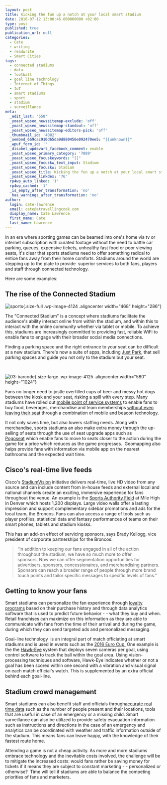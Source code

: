 ```yaml
---
layout: post
title: Kicking the fun up a notch at your local smart stadium
date: 2016-07-12 13:00:46.000000000 +02:00
type: post
published: true
publication_url: null
categories:
  - Cate
  - writing
  - readwrite
  - Smart Cities
tags:
  - connected stadiums
  - data
  - football
  - goal line technology
  - Internet of Things
  - IoT
  - smart stadiums
  - sport
  - stadium
  - surveillance
meta:
  _edit_last: '550'
  _yoast_wpseo_newssitemap-exclude: 'off'
  _yoast_wpseo_newssitemap-standout: 'off'
  _yoast_wpseo_newssitemap-editors-pick: 'off'
  _thumbnail_id: '4082'
  _oembed_669cac910d65da9d880456e092470ee5: "{{unknown}}"
  _wpuf_form_id: ''
  _disabel_wpdevart_facebook_comment: enable
  _yoast_wpseo_primary_category: '7089'
  _yoast_wpseo_focuskeywords: "[]"
  _yoast_wpseo_focuskw_text_input: Stadium
  _yoast_wpseo_focuskw: Stadium
  _yoast_wpseo_title: Kicking the fun up a notch at your local smart stadium
  _yoast_wpseo_linkdex: '76'
  rp4wp_auto_linked: '1'
  rp4wp_cached: '1'
  _is_empty_after_transformation: 'no'
  _has_warnings_after_transformation: 'no'
author:
  login: cate-lawrence
  email: cate@atravellingcook.com
  display_name: Cate Lawrence
  first_name: Cate
  last_name: Lawrence
---
```

In an era where sporting games can be beamed into one's home via tv or
internet subscription with curated footage without the need to battle
car parking, queues, expensive tickets, unhealthy fast food or poor
viewing seats, it's clear that sports stadiums need to offer something
radical to entice fans away from their home comforts. Stadiums around
the world are stepping up to the plate to provide  superior services to
both fans, players and staff through connected technology.

Here are some examples:

The rise of the Connected Stadium
---------------------------------

![sports](rw-import/article-1284597-0AF89E3B000005DC-158_468x286-1.jpg){.size-full
.wp-image-4124 .aligncenter width="468" height="286"}

The "Connected Stadium" is a concept where stadiums facilitate the
audience's ability interact online from within the stadium, and within
this to interact with the online community whether via tablet or mobile.
To achieve this, stadiums are increasingly committed to providing fast,
reliable WiFi to enable fans to engage with their broader social media
connections.

Finding a parking space and the right entrance to your seat can be
difficult at a new stadium. There's now a suite of apps, including [Just
Park](https://www.justpark.com/uk/parking/broadfield-stadium/), that
sell parking spaces and guide you not only to the stadium but your seat.

 

![03-barcode](rw-import/03-barcode-580x1024.png){.size-large
.wp-image-4125 .aligncenter width="580" height="1024"}

Fans no longer need to jostle overfilled cups of beer and messy hot dogs
between the kiosk and your seat, risking a spill with every step. Many
stadiums have rolled out [mobile point of service
systems](http://www.emobilepos.com/solutions/stadium-arena-pos/) to
enable fans to buy food, beverages, merchandise and team
memberships [without even leaving their
seat](http://www.bypassmobile.com/) through a combination of mobile and
beacon technology.

It not only saves time, but also lowers staffing needs. Along with
merchandise, sports stadiums an also make extra money through the
up-selling of seats through the use of seat upgrade apps such as
[Pogoseat](https://www.pogoseat.com/) which enable fans to move to seats
closer to the action during the game for a price which reduces as the
game progresses.  Geomapping also helps provide fans with information
via mobile app on the nearest bathrooms and the expected wait time.

Cisco's real-time live feeds
----------------------------

Cisco's [StadiumVision](http://www.cisco.com/c/dam/en_us/solutions/industries/docs/sports/broncos-sports.pdf)
initiative delivers real-time, live HD video from any source and can
include content from in-house feeds and external local and national
channels create an exciting, immersive experience for fans throughout
the venue. An example is the [Sports Authority
Field](http://www.sportsauthorityfieldatmilehigh.com/) at Mile High in
Denver which hosts 1,200 displays. Large video walls offer a lasting
impression and support complementary sidebar promotions and ads for the
local team, the Broncos. Fans can also access a range of tools such as
player profiles, statistical data and fantasy performances of teams on
their smart phones, tablets and stadium kiosks.

This has an add-on effect of servicing sponsors, says Brady Kellogg,
vice president of corporate partnerships for the Broncos:

> “In addition to keeping our fans engaged in all of the action
> throughout the stadium, we have so much more to offer sponsors. Now we
> can offer segmentation opportunities for advertisers, sponsors,
> concessionaires, and merchandising partners. Sponsors can reach a
> broader range of people through more brand touch points and tailor
> specific messages to specific levels of fans.”

Getting to know your fans
-------------------------

Smart stadiums can personalize the fan experience through [loyalty
programs](http://www.rippleffect.com/news-views/the-connected-stadium-what-can-football-learn-from-erm-football/)
based on their purchase history and through data analytics software that
is used to predict future behavior - - what they buy and when. Retail
franchises can maximize on this information as they are able to
communicate with fans from the time of their arrival and during the
game, during which they can send targeted ads and personalized
messaging.

Goal-line technology  is an integral part of match officiating at smart
stadiums and is used in events such as the [2016 Euro
Cup.](http://www.uefa.org/mediaservices/mediareleases/newsid=2354960.html) One
example is the the
[Hawk-Eye](http://www.hawkeyeinnovations.co.uk/sports/football) system
that deploys seven cameras per goal, using control software to track the
ball within the goal area. Using vision-processing techniques and
software, Hawk-Eye indicates whether or not a goal has been scored
within one second with a vibration and visual signal on each match
official's watch. This is supplemented by an extra official behind each
goal-line.

Stadium crowd management
------------------------

Smart stadiums can also benefit staff and officials through[accurate
real time
data](http://www.forbes.com/sites/ibm/2015/05/04/how-smart-digital-stadiums-are-changing-the-way-we-watch-sports/#57787cf4c1c2)
such as the number of people present and their locations, tools that are
useful in case of an emergency or a missing child. Smart surveillance
can also be utilized to provide safety evacuation information such as
instructions and directions in the case of an emergency and analytics
can be coordinated with weather and traffic information outside of the
stadium. This means fans can leave happy, with the knowledge of their
fastest route home.

Attending a game is not a cheap activity. As more and more stadiums
embrace technology and the inevitable costs involved, the challenge will
be to mitigate the increased costs: would fans rather be saving money
for tickets if it means they are subject to constant marketing - -
personalized or otherwise?  Time will tell if stadiums are able to
balance the competing priorities of fans and marketers.
